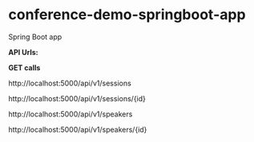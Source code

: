 # conference-demo-springboot-app

Spring Boot app

**API Urls:**


**GET calls**

http://localhost:5000/api/v1/sessions

http://localhost:5000/api/v1/sessions/{id}

http://localhost:5000/api/v1/speakers

http://localhost:5000/api/v1/speakers/{id}
